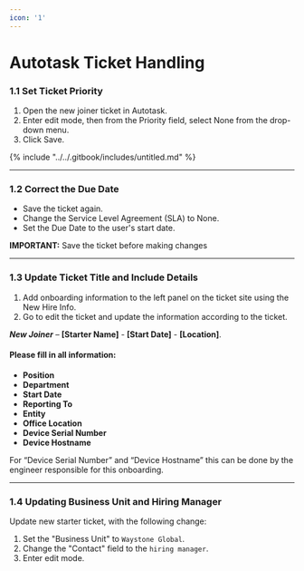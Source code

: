 ```yaml
---
icon: '1'
---
```


# Autotask Ticket Handling

### **1.1 Set Ticket Priority**&#x20;

1. Open the new joiner ticket in Autotask.&#x20;
2. Enter edit mode, then from the Priority field, select None from the drop-down menu.&#x20;
3. Click Save. &#x20;

{% include "../../.gitbook/includes/untitled.md" %}

***

### **1.2 Correct the Due Date**

* Save the ticket again.
* Change the Service Level Agreement (SLA) to None.
* Set the Due Date to the user's start date.

**IMPORTANT:** Save the ticket before making changes

***

### **1.3 Update Ticket Title and Include Details**&#x20;

1. Add onboarding information to the left panel on the ticket site using the New Hire Info.&#x20;
2. Go to edit the ticket and update the information according to the ticket.&#x20;

_**New Joiner**_ – **\[Starter Name]** - **\[Start Date]** - **\[Location]**.&#x20;

#### Please fill in all information: &#x20;

* **Position**&#x20;
* **Department**&#x20;
* **Start Date**&#x20;
* **Reporting To**&#x20;
* **Entity**&#x20;
* **Office Location**&#x20;
* **Device Serial Number**&#x20;
* **Device Hostname**&#x20;

For “Device Serial Number” and “Device Hostname” this can be done by the engineer responsible for this onboarding.&#x20;

***

### 1.4 Updating Business Unit and Hiring Manager

Update new starter ticket, with the following change:

1. Set the "Business Unit" to `Waystone Global`.
2. Change the "Contact" field to the `hiring manager`.
3. Enter edit mode.



